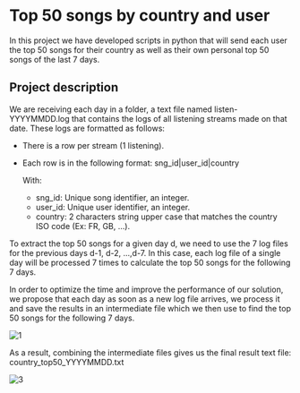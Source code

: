 # Top 50 songs by country and user 

In this project we have developed scripts in python that will send each user the top 50 songs for their country as well as their own personal top 50 songs of the last 7 days.

## Project description
We are receiving each day in a folder, a text file named listen-YYYYMMDD.log that contains the logs of all listening streams made on that date. These logs are formatted as follows: 
-	There is a row per stream (1 listening). 
-	Each row is in the following format: sng_id|user_id|country

    With:  
    -	sng_id: Unique song identifier, an integer.
    -	user_id: Unique user identifier, an integer. 
    -	country: 2 characters string upper case that matches the country ISO code (Ex: FR, GB, ...). 

To extract the top 50 songs for a given day d, we need to use the 7 log files for the previous days d-1, d-2, ...,d-7. In this case, each log file of a single day will be processed 7 times to calculate the top 50 songs for the following 7 days. 

In order to optimize the time and improve the performance of our solution, we propose that each day as soon as a new log file arrives, we process it and save the results in an intermediate file which we then use to find the top 50 songs for the following 7 days.


![1](https://github.com/arsha-cova/top_50_songs/assets/59336004/124ce12b-c7cb-43a8-99ba-6803f29d7a68)


As a result, combining the intermediate files gives us the final result text file: country_top50_YYYYMMDD.txt


![3](https://github.com/arsha-cova/top_50_songs/assets/59336004/fa45312f-48ba-48b8-bf18-1a8057dc0794)




